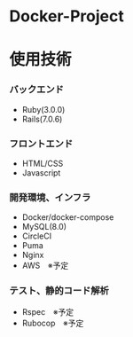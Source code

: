 # Docker-Project
# 使用技術
### バックエンド
- Ruby(3.0.0)
- Rails(7.0.6)

### フロントエンド
- HTML/CSS
- Javascript

### 開発環境、インフラ
- Docker/docker-compose
- MySQL(8.0)
- CircleCI
- Puma
- Nginx
- AWS　※予定

### テスト、静的コード解析
- Rspec　※予定
- Rubocop　※予定